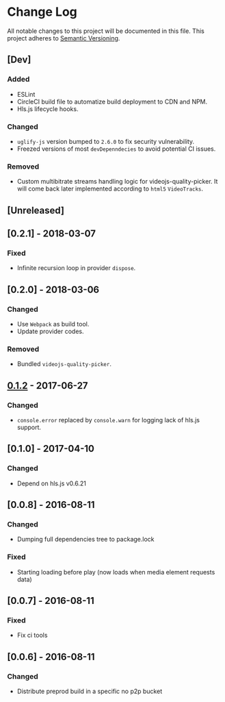 # Change Log
All notable changes to this project will be documented in this file.
This project adheres to [Semantic Versioning](http://semver.org/).

## [Dev]
### Added
- ESLint
- CircleCI build file to automatize build deployment to CDN and NPM.
- Hls.js lifecycle hooks.

### Changed
- `uglify-js` version bumped to `2.6.0` to fix security vulnerability.
- Freezed versions of most `devDepenndecies` to avoid potential CI issues.

### Removed
- Custom multibitrate streams handling logic for videojs-quality-picker. It will come back later implemented according to `html5` `VideoTracks`.

## [Unreleased]

## [0.2.1] - 2018-03-07
### Fixed
- Infinite recursion loop in provider `dispose`.

## [0.2.0] - 2018-03-06
### Changed
- Use `Webpack` as build tool.
- Update provider codes.

### Removed
- Bundled `videojs-quality-picker`.

## [0.1.2] - 2017-06-27
### Changed
- `console.error` replaced by `console.warn` for logging lack of hls.js support.

## [0.1.0] - 2017-04-10
### Changed
- Depend on hls.js v0.6.21

## [0.0.8] - 2016-08-11
### Changed
- Dumping full dependencies tree to package.lock

### Fixed
- Starting loading before play (now loads when media element requests data)

## [0.0.7] - 2016-08-11
### Fixed
- Fix ci tools

## [0.0.6] - 2016-08-11
### Changed
- Distribute preprod build in a specific no p2p bucket

[0.1.2]: https://github.com/streamroot/videojs5-hlsjs-source-handler/compare/v0.1.0...v0.1.2
[0.1.3]: https://github.com/streamroot/videojs5-hlsjs-source-handler/compare/v0.1.2...v0.1.3

